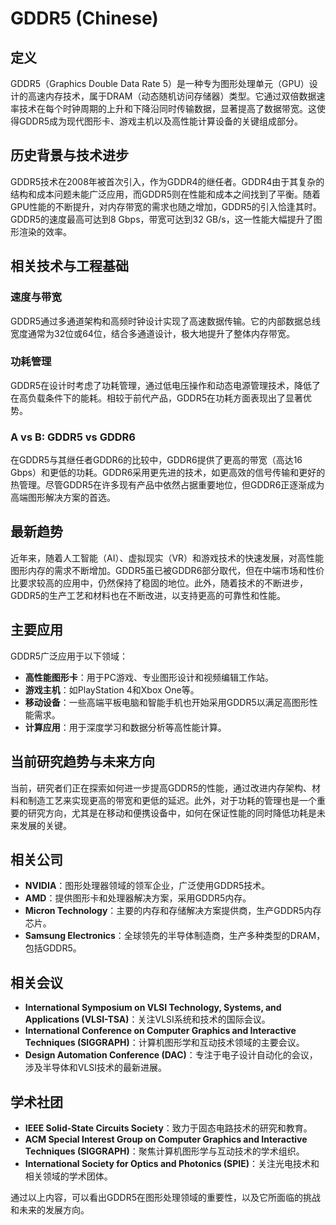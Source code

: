 # GDDR5 (Chinese)

## 定义
GDDR5（Graphics Double Data Rate 5）是一种专为图形处理单元（GPU）设计的高速内存技术，属于DRAM（动态随机访问存储器）类型。它通过双倍数据速率技术在每个时钟周期的上升和下降沿同时传输数据，显著提高了数据带宽。这使得GDDR5成为现代图形卡、游戏主机以及高性能计算设备的关键组成部分。

## 历史背景与技术进步
GDDR5技术在2008年被首次引入，作为GDDR4的继任者。GDDR4由于其复杂的结构和成本问题未能广泛应用，而GDDR5则在性能和成本之间找到了平衡。随着GPU性能的不断提升，对内存带宽的需求也随之增加，GDDR5的引入恰逢其时。GDDR5的速度最高可达到8 Gbps，带宽可达到32 GB/s，这一性能大幅提升了图形渲染的效率。

## 相关技术与工程基础
### 速度与带宽
GDDR5通过多通道架构和高频时钟设计实现了高速数据传输。它的内部数据总线宽度通常为32位或64位，结合多通道设计，极大地提升了整体内存带宽。

### 功耗管理
GDDR5在设计时考虑了功耗管理，通过低电压操作和动态电源管理技术，降低了在高负载条件下的能耗。相较于前代产品，GDDR5在功耗方面表现出了显著优势。

### A vs B: GDDR5 vs GDDR6
在GDDR5与其继任者GDDR6的比较中，GDDR6提供了更高的带宽（高达16 Gbps）和更低的功耗。GDDR6采用更先进的技术，如更高效的信号传输和更好的热管理。尽管GDDR5在许多现有产品中依然占据重要地位，但GDDR6正逐渐成为高端图形解决方案的首选。

## 最新趋势
近年来，随着人工智能（AI）、虚拟现实（VR）和游戏技术的快速发展，对高性能图形内存的需求不断增加。GDDR5虽已被GDDR6部分取代，但在中端市场和性价比要求较高的应用中，仍然保持了稳固的地位。此外，随着技术的不断进步，GDDR5的生产工艺和材料也在不断改进，以支持更高的可靠性和性能。

## 主要应用
GDDR5广泛应用于以下领域：
- **高性能图形卡**：用于PC游戏、专业图形设计和视频编辑工作站。
- **游戏主机**：如PlayStation 4和Xbox One等。
- **移动设备**：一些高端平板电脑和智能手机也开始采用GDDR5以满足高图形性能需求。
- **计算应用**：用于深度学习和数据分析等高性能计算。

## 当前研究趋势与未来方向
当前，研究者们正在探索如何进一步提高GDDR5的性能，通过改进内存架构、材料和制造工艺来实现更高的带宽和更低的延迟。此外，对于功耗的管理也是一个重要的研究方向，尤其是在移动和便携设备中，如何在保证性能的同时降低功耗是未来发展的关键。

## 相关公司
- **NVIDIA**：图形处理器领域的领军企业，广泛使用GDDR5技术。
- **AMD**：提供图形卡和处理器解决方案，采用GDDR5内存。
- **Micron Technology**：主要的内存和存储解决方案提供商，生产GDDR5内存芯片。
- **Samsung Electronics**：全球领先的半导体制造商，生产多种类型的DRAM，包括GDDR5。

## 相关会议
- **International Symposium on VLSI Technology, Systems, and Applications (VLSI-TSA)**：关注VLSI系统和技术的国际会议。
- **International Conference on Computer Graphics and Interactive Techniques (SIGGRAPH)**：计算机图形学和互动技术领域的主要会议。
- **Design Automation Conference (DAC)**：专注于电子设计自动化的会议，涉及半导体和VLSI技术的最新进展。

## 学术社团
- **IEEE Solid-State Circuits Society**：致力于固态电路技术的研究和教育。
- **ACM Special Interest Group on Computer Graphics and Interactive Techniques (SIGGRAPH)**：聚焦计算机图形学与互动技术的学术组织。
- **International Society for Optics and Photonics (SPIE)**：关注光电技术和相关领域的学术团体。

通过以上内容，可以看出GDDR5在图形处理领域的重要性，以及它所面临的挑战和未来的发展方向。